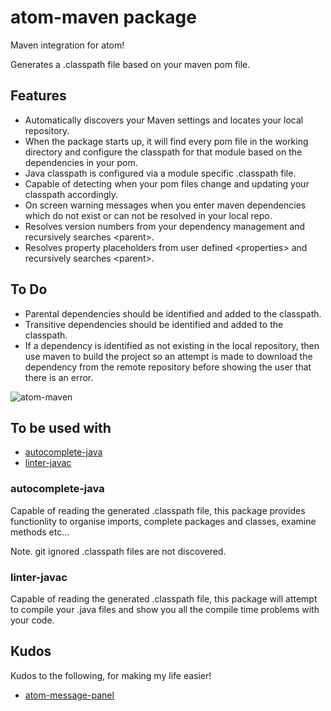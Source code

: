 # atom-maven package

Maven integration for atom!

Generates a .classpath file based on your maven pom file.

## Features
- Automatically discovers your Maven settings and locates your local repository.
- When the package starts up, it will find every pom file in the working directory and configure the classpath for that module based on the dependencies in your pom.
- Java classpath is configured via a module specific .classpath file.
- Capable of detecting when your pom files change and updating your classpath accordingly.
- On screen warning messages when you enter maven dependencies which do not exist or can not be resolved in your local repo.
- Resolves version numbers from your dependency management and recursively searches &lt;parent&gt;.
- Resolves property placeholders from user defined &lt;properties&gt; and recursively searches &lt;parent&gt;.

## To Do
- Parental dependencies should be identified and added to the classpath.
- Transitive dependencies should be identified and added to the classpath.
- If a dependency is identified as not existing in the local repository, then use maven to build the project so an attempt is made to download the dependency from the remote repository before showing the user that there is an error.

![atom-maven](https://cloud.githubusercontent.com/assets/12021575/15276879/4429112e-1aec-11e6-8bbe-c24901b3ee17.JPG)

## To be used with

* [autocomplete-java](https://atom.io/packages/autocomplete-java)
* [linter-javac](https://atom.io/packages/linter-javac)

### autocomplete-java
Capable of reading the generated .classpath file, this package provides functionlity to organise imports, complete packages and classes, examine methods etc...

Note. git ignored .classpath files are not discovered.

### linter-javac
Capable of reading the generated .classpath file, this package will attempt to compile your .java files and show you all the compile time problems with your code.

## Kudos
Kudos to the following, for making my life easier!

* [atom-message-panel](https://github.com/tcarlsen/atom-message-panel)
